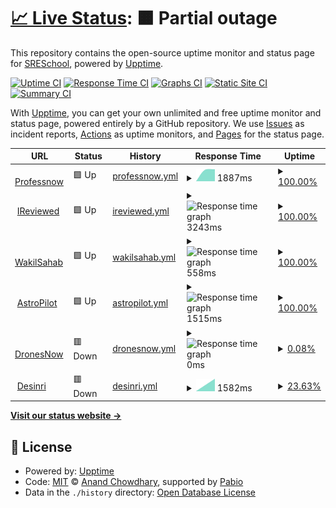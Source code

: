 # [📈 Live Status](https://SRESchool.github.io/AllProfessnow-monitor-upptime): <!--live status--> **🟧 Partial outage**

This repository contains the open-source uptime monitor and status page for [SRESchool](https://SRESchool.github.io/AllProfessnow-monitor-upptime), powered by [Upptime](https://github.com/upptime/upptime).

[![Uptime CI](https://github.com/SRESchool/AllProfessnow-monitor-upptime/workflows/Uptime%20CI/badge.svg)](https://github.com/SRESchool/AllProfessnow-monitor-upptime/actions?query=workflow%3A%22Uptime+CI%22)
[![Response Time CI](https://github.com/SRESchool/AllProfessnow-monitor-upptime/workflows/Response%20Time%20CI/badge.svg)](https://github.com/SRESchool/AllProfessnow-monitor-upptime/actions?query=workflow%3A%22Response+Time+CI%22)
[![Graphs CI](https://github.com/SRESchool/AllProfessnow-monitor-upptime/workflows/Graphs%20CI/badge.svg)](https://github.com/SRESchool/AllProfessnow-monitor-upptime/actions?query=workflow%3A%22Graphs+CI%22)
[![Static Site CI](https://github.com/SRESchool/AllProfessnow-monitor-upptime/workflows/Static%20Site%20CI/badge.svg)](https://github.com/SRESchool/AllProfessnow-monitor-upptime/actions?query=workflow%3A%22Static+Site+CI%22)
[![Summary CI](https://github.com/SRESchool/AllProfessnow-monitor-upptime/workflows/Summary%20CI/badge.svg)](https://github.com/SRESchool/AllProfessnow-monitor-upptime/actions?query=workflow%3A%22Summary+CI%22)

With [Upptime](https://upptime.js.org), you can get your own unlimited and free uptime monitor and status page, powered entirely by a GitHub repository. We use [Issues](https://github.com/SRESchool/AllProfessnow-monitor-upptime/issues) as incident reports, [Actions](https://github.com/SRESchool/AllProfessnow-monitor-upptime/actions) as uptime monitors, and [Pages](https://SRESchool.github.io/AllProfessnow-monitor-upptime) for the status page.

<!--start: status pages-->
<!-- This summary is generated by Upptime (https://github.com/upptime/upptime) -->
<!-- Do not edit this manually, your changes will be overwritten -->
<!-- prettier-ignore -->
| URL | Status | History | Response Time | Uptime |
| --- | ------ | ------- | ------------- | ------ |
| <img alt="" src="https://icons.duckduckgo.com/ip3/professnow.com.ico" height="13"> [Professnow](https://professnow.com) | 🟩 Up | [professnow.yml](https://github.com/SRESchool/AllProfessnow-monitor-upptime/commits/HEAD/history/professnow.yml) | <details><summary><img alt="Response time graph" src="./graphs/professnow/response-time-week.png" height="20"> 1887ms</summary><br><a href="https://SRESchool.github.io/AllProfessnow-monitor-upptime/history/professnow"><img alt="Response time 1887" src="https://img.shields.io/endpoint?url=https%3A%2F%2Fraw.githubusercontent.com%2FSRESchool%2FAllProfessnow-monitor-upptime%2FHEAD%2Fapi%2Fprofessnow%2Fresponse-time.json"></a><br><a href="https://SRESchool.github.io/AllProfessnow-monitor-upptime/history/professnow"><img alt="24-hour response time 1887" src="https://img.shields.io/endpoint?url=https%3A%2F%2Fraw.githubusercontent.com%2FSRESchool%2FAllProfessnow-monitor-upptime%2FHEAD%2Fapi%2Fprofessnow%2Fresponse-time-day.json"></a><br><a href="https://SRESchool.github.io/AllProfessnow-monitor-upptime/history/professnow"><img alt="7-day response time 1887" src="https://img.shields.io/endpoint?url=https%3A%2F%2Fraw.githubusercontent.com%2FSRESchool%2FAllProfessnow-monitor-upptime%2FHEAD%2Fapi%2Fprofessnow%2Fresponse-time-week.json"></a><br><a href="https://SRESchool.github.io/AllProfessnow-monitor-upptime/history/professnow"><img alt="30-day response time 1887" src="https://img.shields.io/endpoint?url=https%3A%2F%2Fraw.githubusercontent.com%2FSRESchool%2FAllProfessnow-monitor-upptime%2FHEAD%2Fapi%2Fprofessnow%2Fresponse-time-month.json"></a><br><a href="https://SRESchool.github.io/AllProfessnow-monitor-upptime/history/professnow"><img alt="1-year response time 1887" src="https://img.shields.io/endpoint?url=https%3A%2F%2Fraw.githubusercontent.com%2FSRESchool%2FAllProfessnow-monitor-upptime%2FHEAD%2Fapi%2Fprofessnow%2Fresponse-time-year.json"></a></details> | <details><summary><a href="https://SRESchool.github.io/AllProfessnow-monitor-upptime/history/professnow">100.00%</a></summary><a href="https://SRESchool.github.io/AllProfessnow-monitor-upptime/history/professnow"><img alt="All-time uptime 100.00%" src="https://img.shields.io/endpoint?url=https%3A%2F%2Fraw.githubusercontent.com%2FSRESchool%2FAllProfessnow-monitor-upptime%2FHEAD%2Fapi%2Fprofessnow%2Fuptime.json"></a><br><a href="https://SRESchool.github.io/AllProfessnow-monitor-upptime/history/professnow"><img alt="24-hour uptime 100.00%" src="https://img.shields.io/endpoint?url=https%3A%2F%2Fraw.githubusercontent.com%2FSRESchool%2FAllProfessnow-monitor-upptime%2FHEAD%2Fapi%2Fprofessnow%2Fuptime-day.json"></a><br><a href="https://SRESchool.github.io/AllProfessnow-monitor-upptime/history/professnow"><img alt="7-day uptime 100.00%" src="https://img.shields.io/endpoint?url=https%3A%2F%2Fraw.githubusercontent.com%2FSRESchool%2FAllProfessnow-monitor-upptime%2FHEAD%2Fapi%2Fprofessnow%2Fuptime-week.json"></a><br><a href="https://SRESchool.github.io/AllProfessnow-monitor-upptime/history/professnow"><img alt="30-day uptime 100.00%" src="https://img.shields.io/endpoint?url=https%3A%2F%2Fraw.githubusercontent.com%2FSRESchool%2FAllProfessnow-monitor-upptime%2FHEAD%2Fapi%2Fprofessnow%2Fuptime-month.json"></a><br><a href="https://SRESchool.github.io/AllProfessnow-monitor-upptime/history/professnow"><img alt="1-year uptime 100.00%" src="https://img.shields.io/endpoint?url=https%3A%2F%2Fraw.githubusercontent.com%2FSRESchool%2FAllProfessnow-monitor-upptime%2FHEAD%2Fapi%2Fprofessnow%2Fuptime-year.json"></a></details>
| <img alt="" src="https://icons.duckduckgo.com/ip3/ireviewed.in.ico" height="13"> [IReviewed](https://ireviewed.in) | 🟩 Up | [ireviewed.yml](https://github.com/SRESchool/AllProfessnow-monitor-upptime/commits/HEAD/history/ireviewed.yml) | <details><summary><img alt="Response time graph" src="./graphs/ireviewed/response-time-week.png" height="20"> 3243ms</summary><br><a href="https://SRESchool.github.io/AllProfessnow-monitor-upptime/history/ireviewed"><img alt="Response time 3243" src="https://img.shields.io/endpoint?url=https%3A%2F%2Fraw.githubusercontent.com%2FSRESchool%2FAllProfessnow-monitor-upptime%2FHEAD%2Fapi%2Fireviewed%2Fresponse-time.json"></a><br><a href="https://SRESchool.github.io/AllProfessnow-monitor-upptime/history/ireviewed"><img alt="24-hour response time 3243" src="https://img.shields.io/endpoint?url=https%3A%2F%2Fraw.githubusercontent.com%2FSRESchool%2FAllProfessnow-monitor-upptime%2FHEAD%2Fapi%2Fireviewed%2Fresponse-time-day.json"></a><br><a href="https://SRESchool.github.io/AllProfessnow-monitor-upptime/history/ireviewed"><img alt="7-day response time 3243" src="https://img.shields.io/endpoint?url=https%3A%2F%2Fraw.githubusercontent.com%2FSRESchool%2FAllProfessnow-monitor-upptime%2FHEAD%2Fapi%2Fireviewed%2Fresponse-time-week.json"></a><br><a href="https://SRESchool.github.io/AllProfessnow-monitor-upptime/history/ireviewed"><img alt="30-day response time 3243" src="https://img.shields.io/endpoint?url=https%3A%2F%2Fraw.githubusercontent.com%2FSRESchool%2FAllProfessnow-monitor-upptime%2FHEAD%2Fapi%2Fireviewed%2Fresponse-time-month.json"></a><br><a href="https://SRESchool.github.io/AllProfessnow-monitor-upptime/history/ireviewed"><img alt="1-year response time 3243" src="https://img.shields.io/endpoint?url=https%3A%2F%2Fraw.githubusercontent.com%2FSRESchool%2FAllProfessnow-monitor-upptime%2FHEAD%2Fapi%2Fireviewed%2Fresponse-time-year.json"></a></details> | <details><summary><a href="https://SRESchool.github.io/AllProfessnow-monitor-upptime/history/ireviewed">100.00%</a></summary><a href="https://SRESchool.github.io/AllProfessnow-monitor-upptime/history/ireviewed"><img alt="All-time uptime 100.00%" src="https://img.shields.io/endpoint?url=https%3A%2F%2Fraw.githubusercontent.com%2FSRESchool%2FAllProfessnow-monitor-upptime%2FHEAD%2Fapi%2Fireviewed%2Fuptime.json"></a><br><a href="https://SRESchool.github.io/AllProfessnow-monitor-upptime/history/ireviewed"><img alt="24-hour uptime 100.00%" src="https://img.shields.io/endpoint?url=https%3A%2F%2Fraw.githubusercontent.com%2FSRESchool%2FAllProfessnow-monitor-upptime%2FHEAD%2Fapi%2Fireviewed%2Fuptime-day.json"></a><br><a href="https://SRESchool.github.io/AllProfessnow-monitor-upptime/history/ireviewed"><img alt="7-day uptime 100.00%" src="https://img.shields.io/endpoint?url=https%3A%2F%2Fraw.githubusercontent.com%2FSRESchool%2FAllProfessnow-monitor-upptime%2FHEAD%2Fapi%2Fireviewed%2Fuptime-week.json"></a><br><a href="https://SRESchool.github.io/AllProfessnow-monitor-upptime/history/ireviewed"><img alt="30-day uptime 100.00%" src="https://img.shields.io/endpoint?url=https%3A%2F%2Fraw.githubusercontent.com%2FSRESchool%2FAllProfessnow-monitor-upptime%2FHEAD%2Fapi%2Fireviewed%2Fuptime-month.json"></a><br><a href="https://SRESchool.github.io/AllProfessnow-monitor-upptime/history/ireviewed"><img alt="1-year uptime 100.00%" src="https://img.shields.io/endpoint?url=https%3A%2F%2Fraw.githubusercontent.com%2FSRESchool%2FAllProfessnow-monitor-upptime%2FHEAD%2Fapi%2Fireviewed%2Fuptime-year.json"></a></details>
| <img alt="" src="https://icons.duckduckgo.com/ip3/wakilsahab.in.ico" height="13"> [WakilSahab](https://wakilsahab.in) | 🟩 Up | [wakilsahab.yml](https://github.com/SRESchool/AllProfessnow-monitor-upptime/commits/HEAD/history/wakilsahab.yml) | <details><summary><img alt="Response time graph" src="./graphs/wakilsahab/response-time-week.png" height="20"> 558ms</summary><br><a href="https://SRESchool.github.io/AllProfessnow-monitor-upptime/history/wakilsahab"><img alt="Response time 558" src="https://img.shields.io/endpoint?url=https%3A%2F%2Fraw.githubusercontent.com%2FSRESchool%2FAllProfessnow-monitor-upptime%2FHEAD%2Fapi%2Fwakilsahab%2Fresponse-time.json"></a><br><a href="https://SRESchool.github.io/AllProfessnow-monitor-upptime/history/wakilsahab"><img alt="24-hour response time 558" src="https://img.shields.io/endpoint?url=https%3A%2F%2Fraw.githubusercontent.com%2FSRESchool%2FAllProfessnow-monitor-upptime%2FHEAD%2Fapi%2Fwakilsahab%2Fresponse-time-day.json"></a><br><a href="https://SRESchool.github.io/AllProfessnow-monitor-upptime/history/wakilsahab"><img alt="7-day response time 558" src="https://img.shields.io/endpoint?url=https%3A%2F%2Fraw.githubusercontent.com%2FSRESchool%2FAllProfessnow-monitor-upptime%2FHEAD%2Fapi%2Fwakilsahab%2Fresponse-time-week.json"></a><br><a href="https://SRESchool.github.io/AllProfessnow-monitor-upptime/history/wakilsahab"><img alt="30-day response time 558" src="https://img.shields.io/endpoint?url=https%3A%2F%2Fraw.githubusercontent.com%2FSRESchool%2FAllProfessnow-monitor-upptime%2FHEAD%2Fapi%2Fwakilsahab%2Fresponse-time-month.json"></a><br><a href="https://SRESchool.github.io/AllProfessnow-monitor-upptime/history/wakilsahab"><img alt="1-year response time 558" src="https://img.shields.io/endpoint?url=https%3A%2F%2Fraw.githubusercontent.com%2FSRESchool%2FAllProfessnow-monitor-upptime%2FHEAD%2Fapi%2Fwakilsahab%2Fresponse-time-year.json"></a></details> | <details><summary><a href="https://SRESchool.github.io/AllProfessnow-monitor-upptime/history/wakilsahab">100.00%</a></summary><a href="https://SRESchool.github.io/AllProfessnow-monitor-upptime/history/wakilsahab"><img alt="All-time uptime 100.00%" src="https://img.shields.io/endpoint?url=https%3A%2F%2Fraw.githubusercontent.com%2FSRESchool%2FAllProfessnow-monitor-upptime%2FHEAD%2Fapi%2Fwakilsahab%2Fuptime.json"></a><br><a href="https://SRESchool.github.io/AllProfessnow-monitor-upptime/history/wakilsahab"><img alt="24-hour uptime 100.00%" src="https://img.shields.io/endpoint?url=https%3A%2F%2Fraw.githubusercontent.com%2FSRESchool%2FAllProfessnow-monitor-upptime%2FHEAD%2Fapi%2Fwakilsahab%2Fuptime-day.json"></a><br><a href="https://SRESchool.github.io/AllProfessnow-monitor-upptime/history/wakilsahab"><img alt="7-day uptime 100.00%" src="https://img.shields.io/endpoint?url=https%3A%2F%2Fraw.githubusercontent.com%2FSRESchool%2FAllProfessnow-monitor-upptime%2FHEAD%2Fapi%2Fwakilsahab%2Fuptime-week.json"></a><br><a href="https://SRESchool.github.io/AllProfessnow-monitor-upptime/history/wakilsahab"><img alt="30-day uptime 100.00%" src="https://img.shields.io/endpoint?url=https%3A%2F%2Fraw.githubusercontent.com%2FSRESchool%2FAllProfessnow-monitor-upptime%2FHEAD%2Fapi%2Fwakilsahab%2Fuptime-month.json"></a><br><a href="https://SRESchool.github.io/AllProfessnow-monitor-upptime/history/wakilsahab"><img alt="1-year uptime 100.00%" src="https://img.shields.io/endpoint?url=https%3A%2F%2Fraw.githubusercontent.com%2FSRESchool%2FAllProfessnow-monitor-upptime%2FHEAD%2Fapi%2Fwakilsahab%2Fuptime-year.json"></a></details>
| <img alt="" src="https://icons.duckduckgo.com/ip3/astropilot.co.ico" height="13"> [AstroPilot](https://astropilot.co) | 🟩 Up | [astropilot.yml](https://github.com/SRESchool/AllProfessnow-monitor-upptime/commits/HEAD/history/astropilot.yml) | <details><summary><img alt="Response time graph" src="./graphs/astropilot/response-time-week.png" height="20"> 1515ms</summary><br><a href="https://SRESchool.github.io/AllProfessnow-monitor-upptime/history/astropilot"><img alt="Response time 1515" src="https://img.shields.io/endpoint?url=https%3A%2F%2Fraw.githubusercontent.com%2FSRESchool%2FAllProfessnow-monitor-upptime%2FHEAD%2Fapi%2Fastropilot%2Fresponse-time.json"></a><br><a href="https://SRESchool.github.io/AllProfessnow-monitor-upptime/history/astropilot"><img alt="24-hour response time 1515" src="https://img.shields.io/endpoint?url=https%3A%2F%2Fraw.githubusercontent.com%2FSRESchool%2FAllProfessnow-monitor-upptime%2FHEAD%2Fapi%2Fastropilot%2Fresponse-time-day.json"></a><br><a href="https://SRESchool.github.io/AllProfessnow-monitor-upptime/history/astropilot"><img alt="7-day response time 1515" src="https://img.shields.io/endpoint?url=https%3A%2F%2Fraw.githubusercontent.com%2FSRESchool%2FAllProfessnow-monitor-upptime%2FHEAD%2Fapi%2Fastropilot%2Fresponse-time-week.json"></a><br><a href="https://SRESchool.github.io/AllProfessnow-monitor-upptime/history/astropilot"><img alt="30-day response time 1515" src="https://img.shields.io/endpoint?url=https%3A%2F%2Fraw.githubusercontent.com%2FSRESchool%2FAllProfessnow-monitor-upptime%2FHEAD%2Fapi%2Fastropilot%2Fresponse-time-month.json"></a><br><a href="https://SRESchool.github.io/AllProfessnow-monitor-upptime/history/astropilot"><img alt="1-year response time 1515" src="https://img.shields.io/endpoint?url=https%3A%2F%2Fraw.githubusercontent.com%2FSRESchool%2FAllProfessnow-monitor-upptime%2FHEAD%2Fapi%2Fastropilot%2Fresponse-time-year.json"></a></details> | <details><summary><a href="https://SRESchool.github.io/AllProfessnow-monitor-upptime/history/astropilot">100.00%</a></summary><a href="https://SRESchool.github.io/AllProfessnow-monitor-upptime/history/astropilot"><img alt="All-time uptime 100.00%" src="https://img.shields.io/endpoint?url=https%3A%2F%2Fraw.githubusercontent.com%2FSRESchool%2FAllProfessnow-monitor-upptime%2FHEAD%2Fapi%2Fastropilot%2Fuptime.json"></a><br><a href="https://SRESchool.github.io/AllProfessnow-monitor-upptime/history/astropilot"><img alt="24-hour uptime 100.00%" src="https://img.shields.io/endpoint?url=https%3A%2F%2Fraw.githubusercontent.com%2FSRESchool%2FAllProfessnow-monitor-upptime%2FHEAD%2Fapi%2Fastropilot%2Fuptime-day.json"></a><br><a href="https://SRESchool.github.io/AllProfessnow-monitor-upptime/history/astropilot"><img alt="7-day uptime 100.00%" src="https://img.shields.io/endpoint?url=https%3A%2F%2Fraw.githubusercontent.com%2FSRESchool%2FAllProfessnow-monitor-upptime%2FHEAD%2Fapi%2Fastropilot%2Fuptime-week.json"></a><br><a href="https://SRESchool.github.io/AllProfessnow-monitor-upptime/history/astropilot"><img alt="30-day uptime 100.00%" src="https://img.shields.io/endpoint?url=https%3A%2F%2Fraw.githubusercontent.com%2FSRESchool%2FAllProfessnow-monitor-upptime%2FHEAD%2Fapi%2Fastropilot%2Fuptime-month.json"></a><br><a href="https://SRESchool.github.io/AllProfessnow-monitor-upptime/history/astropilot"><img alt="1-year uptime 100.00%" src="https://img.shields.io/endpoint?url=https%3A%2F%2Fraw.githubusercontent.com%2FSRESchool%2FAllProfessnow-monitor-upptime%2FHEAD%2Fapi%2Fastropilot%2Fuptime-year.json"></a></details>
| <img alt="" src="https://icons.duckduckgo.com/ip3/dronesnow.in.ico" height="13"> [DronesNow](https://dronesnow.in) | 🟥 Down | [dronesnow.yml](https://github.com/SRESchool/AllProfessnow-monitor-upptime/commits/HEAD/history/dronesnow.yml) | <details><summary><img alt="Response time graph" src="./graphs/dronesnow/response-time-week.png" height="20"> 0ms</summary><br><a href="https://SRESchool.github.io/AllProfessnow-monitor-upptime/history/dronesnow"><img alt="Response time 0" src="https://img.shields.io/endpoint?url=https%3A%2F%2Fraw.githubusercontent.com%2FSRESchool%2FAllProfessnow-monitor-upptime%2FHEAD%2Fapi%2Fdronesnow%2Fresponse-time.json"></a><br><a href="https://SRESchool.github.io/AllProfessnow-monitor-upptime/history/dronesnow"><img alt="24-hour response time 0" src="https://img.shields.io/endpoint?url=https%3A%2F%2Fraw.githubusercontent.com%2FSRESchool%2FAllProfessnow-monitor-upptime%2FHEAD%2Fapi%2Fdronesnow%2Fresponse-time-day.json"></a><br><a href="https://SRESchool.github.io/AllProfessnow-monitor-upptime/history/dronesnow"><img alt="7-day response time 0" src="https://img.shields.io/endpoint?url=https%3A%2F%2Fraw.githubusercontent.com%2FSRESchool%2FAllProfessnow-monitor-upptime%2FHEAD%2Fapi%2Fdronesnow%2Fresponse-time-week.json"></a><br><a href="https://SRESchool.github.io/AllProfessnow-monitor-upptime/history/dronesnow"><img alt="30-day response time 0" src="https://img.shields.io/endpoint?url=https%3A%2F%2Fraw.githubusercontent.com%2FSRESchool%2FAllProfessnow-monitor-upptime%2FHEAD%2Fapi%2Fdronesnow%2Fresponse-time-month.json"></a><br><a href="https://SRESchool.github.io/AllProfessnow-monitor-upptime/history/dronesnow"><img alt="1-year response time 0" src="https://img.shields.io/endpoint?url=https%3A%2F%2Fraw.githubusercontent.com%2FSRESchool%2FAllProfessnow-monitor-upptime%2FHEAD%2Fapi%2Fdronesnow%2Fresponse-time-year.json"></a></details> | <details><summary><a href="https://SRESchool.github.io/AllProfessnow-monitor-upptime/history/dronesnow">0.08%</a></summary><a href="https://SRESchool.github.io/AllProfessnow-monitor-upptime/history/dronesnow"><img alt="All-time uptime 0.08%" src="https://img.shields.io/endpoint?url=https%3A%2F%2Fraw.githubusercontent.com%2FSRESchool%2FAllProfessnow-monitor-upptime%2FHEAD%2Fapi%2Fdronesnow%2Fuptime.json"></a><br><a href="https://SRESchool.github.io/AllProfessnow-monitor-upptime/history/dronesnow"><img alt="24-hour uptime 0.08%" src="https://img.shields.io/endpoint?url=https%3A%2F%2Fraw.githubusercontent.com%2FSRESchool%2FAllProfessnow-monitor-upptime%2FHEAD%2Fapi%2Fdronesnow%2Fuptime-day.json"></a><br><a href="https://SRESchool.github.io/AllProfessnow-monitor-upptime/history/dronesnow"><img alt="7-day uptime 0.08%" src="https://img.shields.io/endpoint?url=https%3A%2F%2Fraw.githubusercontent.com%2FSRESchool%2FAllProfessnow-monitor-upptime%2FHEAD%2Fapi%2Fdronesnow%2Fuptime-week.json"></a><br><a href="https://SRESchool.github.io/AllProfessnow-monitor-upptime/history/dronesnow"><img alt="30-day uptime 0.08%" src="https://img.shields.io/endpoint?url=https%3A%2F%2Fraw.githubusercontent.com%2FSRESchool%2FAllProfessnow-monitor-upptime%2FHEAD%2Fapi%2Fdronesnow%2Fuptime-month.json"></a><br><a href="https://SRESchool.github.io/AllProfessnow-monitor-upptime/history/dronesnow"><img alt="1-year uptime 0.08%" src="https://img.shields.io/endpoint?url=https%3A%2F%2Fraw.githubusercontent.com%2FSRESchool%2FAllProfessnow-monitor-upptime%2FHEAD%2Fapi%2Fdronesnow%2Fuptime-year.json"></a></details>
| <img alt="" src="https://icons.duckduckgo.com/ip3/desinri.com.ico" height="13"> [Desinri](https://desinri.com) | 🟥 Down | [desinri.yml](https://github.com/SRESchool/AllProfessnow-monitor-upptime/commits/HEAD/history/desinri.yml) | <details><summary><img alt="Response time graph" src="./graphs/desinri/response-time-week.png" height="20"> 1582ms</summary><br><a href="https://SRESchool.github.io/AllProfessnow-monitor-upptime/history/desinri"><img alt="Response time 1582" src="https://img.shields.io/endpoint?url=https%3A%2F%2Fraw.githubusercontent.com%2FSRESchool%2FAllProfessnow-monitor-upptime%2FHEAD%2Fapi%2Fdesinri%2Fresponse-time.json"></a><br><a href="https://SRESchool.github.io/AllProfessnow-monitor-upptime/history/desinri"><img alt="24-hour response time 1582" src="https://img.shields.io/endpoint?url=https%3A%2F%2Fraw.githubusercontent.com%2FSRESchool%2FAllProfessnow-monitor-upptime%2FHEAD%2Fapi%2Fdesinri%2Fresponse-time-day.json"></a><br><a href="https://SRESchool.github.io/AllProfessnow-monitor-upptime/history/desinri"><img alt="7-day response time 1582" src="https://img.shields.io/endpoint?url=https%3A%2F%2Fraw.githubusercontent.com%2FSRESchool%2FAllProfessnow-monitor-upptime%2FHEAD%2Fapi%2Fdesinri%2Fresponse-time-week.json"></a><br><a href="https://SRESchool.github.io/AllProfessnow-monitor-upptime/history/desinri"><img alt="30-day response time 1582" src="https://img.shields.io/endpoint?url=https%3A%2F%2Fraw.githubusercontent.com%2FSRESchool%2FAllProfessnow-monitor-upptime%2FHEAD%2Fapi%2Fdesinri%2Fresponse-time-month.json"></a><br><a href="https://SRESchool.github.io/AllProfessnow-monitor-upptime/history/desinri"><img alt="1-year response time 1582" src="https://img.shields.io/endpoint?url=https%3A%2F%2Fraw.githubusercontent.com%2FSRESchool%2FAllProfessnow-monitor-upptime%2FHEAD%2Fapi%2Fdesinri%2Fresponse-time-year.json"></a></details> | <details><summary><a href="https://SRESchool.github.io/AllProfessnow-monitor-upptime/history/desinri">23.63%</a></summary><a href="https://SRESchool.github.io/AllProfessnow-monitor-upptime/history/desinri"><img alt="All-time uptime 23.63%" src="https://img.shields.io/endpoint?url=https%3A%2F%2Fraw.githubusercontent.com%2FSRESchool%2FAllProfessnow-monitor-upptime%2FHEAD%2Fapi%2Fdesinri%2Fuptime.json"></a><br><a href="https://SRESchool.github.io/AllProfessnow-monitor-upptime/history/desinri"><img alt="24-hour uptime 23.63%" src="https://img.shields.io/endpoint?url=https%3A%2F%2Fraw.githubusercontent.com%2FSRESchool%2FAllProfessnow-monitor-upptime%2FHEAD%2Fapi%2Fdesinri%2Fuptime-day.json"></a><br><a href="https://SRESchool.github.io/AllProfessnow-monitor-upptime/history/desinri"><img alt="7-day uptime 23.63%" src="https://img.shields.io/endpoint?url=https%3A%2F%2Fraw.githubusercontent.com%2FSRESchool%2FAllProfessnow-monitor-upptime%2FHEAD%2Fapi%2Fdesinri%2Fuptime-week.json"></a><br><a href="https://SRESchool.github.io/AllProfessnow-monitor-upptime/history/desinri"><img alt="30-day uptime 23.63%" src="https://img.shields.io/endpoint?url=https%3A%2F%2Fraw.githubusercontent.com%2FSRESchool%2FAllProfessnow-monitor-upptime%2FHEAD%2Fapi%2Fdesinri%2Fuptime-month.json"></a><br><a href="https://SRESchool.github.io/AllProfessnow-monitor-upptime/history/desinri"><img alt="1-year uptime 23.63%" src="https://img.shields.io/endpoint?url=https%3A%2F%2Fraw.githubusercontent.com%2FSRESchool%2FAllProfessnow-monitor-upptime%2FHEAD%2Fapi%2Fdesinri%2Fuptime-year.json"></a></details>

<!--end: status pages-->

[**Visit our status website →**](https://SRESchool.github.io/AllProfessnow-monitor-upptime)

## 📄 License

- Powered by: [Upptime](https://github.com/upptime/upptime)
- Code: [MIT](./LICENSE) © [Anand Chowdhary](https://anandchowdhary.com), supported by [Pabio](https://pabio.com)
- Data in the `./history` directory: [Open Database License](https://opendatacommons.org/licenses/odbl/1-0/)
